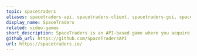 ```yaml
---
topic: spacetraders
aliases: spacetraders-api, spacetraders-client, spacetraders-gui, spacetraders-v2
display_name: SpaceTraders
related: video-games
short_description: SpaceTraders is an API-based game where you acquire and manage a fleet of ships to explore, trade, and fight your way across the galaxy.
github_url: https://github.com/SpaceTradersAPI
url: https://spacetraders.io/
---
```

